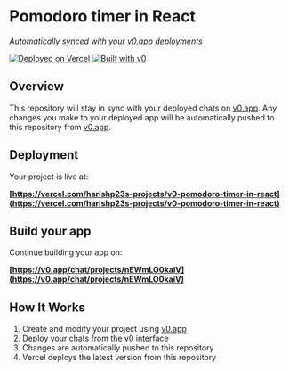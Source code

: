 # Pomodoro timer in React

*Automatically synced with your [v0.app](https://v0.app) deployments*

[![Deployed on Vercel](https://img.shields.io/badge/Deployed%20on-Vercel-black?style=for-the-badge&logo=vercel)](https://vercel.com/harishp23s-projects/v0-pomodoro-timer-in-react)
[![Built with v0](https://img.shields.io/badge/Built%20with-v0.app-black?style=for-the-badge)](https://v0.app/chat/projects/nEWmLO0kaiV)

## Overview

This repository will stay in sync with your deployed chats on [v0.app](https://v0.app).
Any changes you make to your deployed app will be automatically pushed to this repository from [v0.app](https://v0.app).

## Deployment

Your project is live at:

**[https://vercel.com/harishp23s-projects/v0-pomodoro-timer-in-react](https://vercel.com/harishp23s-projects/v0-pomodoro-timer-in-react)**

## Build your app

Continue building your app on:

**[https://v0.app/chat/projects/nEWmLO0kaiV](https://v0.app/chat/projects/nEWmLO0kaiV)**

## How It Works

1. Create and modify your project using [v0.app](https://v0.app)
2. Deploy your chats from the v0 interface
3. Changes are automatically pushed to this repository
4. Vercel deploys the latest version from this repository
